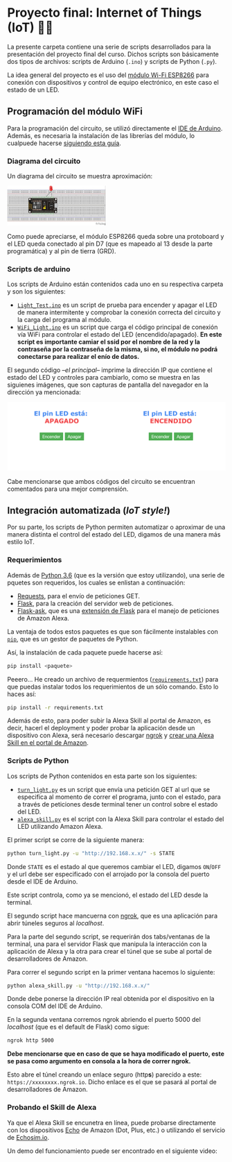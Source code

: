 # Proyecto final: Internet of Things (IoT) 📡📲

La presente carpeta contiene una serie de scripts desarrollados para la presentación del proyecto final del curso. Dichos scripts son básicamente dos tipos de archivos: scripts de Arduino (`.ino`) y scripts de Python (`.py`).

La idea general del proyecto es el uso del [módulo Wi-Fi ESP8266](https://electronilab.co/tienda/nodemcu-board-de-desarrollo-con-esp8266-wifi-y-lua/) para conexión con dispositivos y control de equipo electrónico, en este caso el estado de un LED.

## Programación del módulo WiFi

Para la programación del circuito, se utilizó directamente el [IDE de Arduino](https://www.arduino.cc/en/Main/Software). Además, es necesaria la instalación de las librerías del módulo, lo cualpuede hacerse [siguiendo esta guía](https://learn.sparkfun.com/tutorials/esp8266-thing-hookup-guide/installing-the-esp8266-arduino-addon).

### Diagrama del circuito

Un diagrama del circuito se muestra aproximación:

<img src="https://raw.githubusercontent.com/RodolfoFerro/ComputerNetworks17/master/Proyecto%20Final/imgs/sketch_1.jpg" width="45%">

Como puede apreciarse, el módulo ESP8266 queda sobre una protoboard y el LED queda conectado al pin D7 (que es mapeado al 13 desde la parte programática) y al pin de tierra (GRD).

### Scripts de arduino

Los scripts de Arduino están contenidos cada uno en su respectiva carpeta y son los siguientes:
- [`Light_Test.ino`](https://github.com/RodolfoFerro/ComputerNetworks17/blob/master/Proyecto%20Final/Arduino/Light_Test/Light_Test.ino) es un script de prueba para encender y apagar el LED de manera intermitente y comprobar la conexión correcta del circuito y la carga del programa al módulo.
- [`WiFi_Light.ino`](https://github.com/RodolfoFerro/ComputerNetworks17/blob/master/Proyecto%20Final/Arduino/Light_Test/Light_Test.ino) es un script que carga el código principal de conexión vía WiFi para controlar el estado del LED (encendido/apagado). **En este script es importante camiar el ssid por el nombre de la red y la contraseña por la contraseña de la misma, si no, el módulo no podrá conectarse para realizar el enío de datos.**


El segundo código –*el principal*– imprime la dirección IP que contiene el estado del LED y controles para cambiarlo, como se muestra en las siguienes imágenes, que son capturas de pantalla del navegador en la dirección ya mencionada:

<img src="https://raw.githubusercontent.com/RodolfoFerro/ComputerNetworks17/master/Proyecto%20Final/imgs/off.png" width="50%"><img src="https://raw.githubusercontent.com/RodolfoFerro/ComputerNetworks17/master/Proyecto%20Final/imgs/on.png" width="50%">

Cabe mencionarse que ambos códigos del circuito se encuentran comentados para una mejor comprensión.

## Integración automatizada (*IoT style!*)

Por su parte, los scripts de Python permiten automatizar o aproximar de una manera distinta el control del estado del LED, digamos de una manera más estilo IoT.


### Requerimientos

Además de [Python 3.6](https://www.python.org/downloads/) (que es la versión que estoy utilizando), una serie de pquetes son requeridos, los cuales se enlistan a continuación:

- [Requests](http://docs.python-requests.org/en/master/), para el envío de peticiones GET.
- [Flask](http://flask.pocoo.org/), para la creación del servidor web de peticiones.
- [Flask-ask](http://flask-ask.readthedocs.io/en/latest/), que es una [extensión de Flask](http://flask.pocoo.org/extensions/) para el manejo de peticiones de Amazon Alexa.

La ventaja de todos estos paquetes es que son fácilmente instalables con [`pip`](https://pip.pypa.io/en/stable/), que es un gestor de paquetes de Python.

Así, la instalación de cada paquete puede hacerse así:
```bash
pip install <paquete>
```

Peeero... He creado un archivo de requermientos ([`requirements.txt`](https://github.com/RodolfoFerro/ComputerNetworks17/blob/master/Proyecto%20Final/Python/requirements.txt)) para que puedas instalar todos los requerimientos de un sólo comando. Esto lo haces así:
```bash
pip install -r requirements.txt
```

Además de esto, para poder subir la Alexa Skill al portal de Amazon, es decir, hacerl el deployment y poder probar la aplicación desde un dispositivo con Alexa, será necesario descargar [ngrok](https://ngrok.com/) y [crear una Alexa Skill en el portal de Amazon](https://developer.amazon.com/docs/custom-skills/deploy-a-sample-skill-to-aws-lambda.html).

### Scripts de Python

Los scripts de Python contenidos en esta parte son los siguientes:

- [`turn_light.py`](https://github.com/RodolfoFerro/ComputerNetworks17/blob/master/Proyecto%20Final/Python/turn_light.py) es un script que envía una petición GET al url que se especifica al momento de correr el programa, junto con el estado, para a través de peticiones desde terminal tener un control sobre el estado del LED.
- [`alexa_skill.py`](https://github.com/RodolfoFerro/ComputerNetworks17/blob/master/Proyecto%20Final/Python/turn_light.py) es el script con la Alexa Skill para controlar el estado del LED utilizando Amazon Alexa.


El primer script se corre de la siguiente manera:

```bash
python turn_light.py -u "http://192.168.x.x/" -s STATE
```
Donde `STATE` es el estado al que queremos cambiar el LED, digamos `ON`/`OFF` y el url debe ser especificado con el arrojado por la consola del puerto desde el IDE de Arduino.

Este script controla, como ya se mencionó, el estado del LED desde la terminal.

El segundo script hace mancuerna con [ngrok](https://ngrok.com/), que es una aplicación para abrir túneles seguros al *localhost*.

Para la parte del segundo script, se requerirán dos tabs/ventanas de la terminal, una para el servidor Flask que manipula la interacción con la aplicación de Alexa y la otra para crear el túnel que se sube al portal de desarrolladores de Amazon.

Para correr el segundo script en la primer ventana hacemos lo siguiente:
```bash
python alexa_skill.py -u "http://192.168.x.x/"
```

Donde debe ponerse la dirección IP real obtenida por el dispositivo en la consola COM del IDE de Arduino.

En la segunda ventana corremos ngrok abriendo el puerto 5000 del *localhost* (que es el default de Flask) como sigue:
```bash
ngrok http 5000
```

**Debe mencionarse que en caso de que se haya modificado el puerto, este se pasa como argumento en consola a la hora de correr ngrok.**

Esto abre el túnel creando un enlace seguro (http**s**) parecido a este: `https://xxxxxxxx.ngrok.io`. Dicho enlace es el que se pasará al portal de desarrolladores de Amazon.

### Probando el Skill de Alexa

Ya que el Alexa Skill se encunetra en línea, puede probarse directamente con los dispositivos [Echo](https://www.amazon.com/dp/B01DFKC2SO/ref=ods_xs_dp_oop) de Amazon (Dot, Plus, etc.) o utilizando el servicio de [Echosim.io](https://echosim.io/).

Un demo del funcionamiento puede ser encontrado en el siguiente video:
